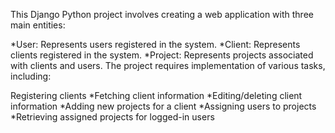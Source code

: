 This Django Python project involves creating a web application with three main entities:

*User: Represents users registered in the system.
*Client: Represents clients registered in the system.
*Project: Represents projects associated with clients and users.
The project requires implementation of various tasks, including:

Registering clients
*Fetching client information
*Editing/deleting client information
*Adding new projects for a client
*Assigning users to projects
*Retrieving assigned projects for logged-in users
